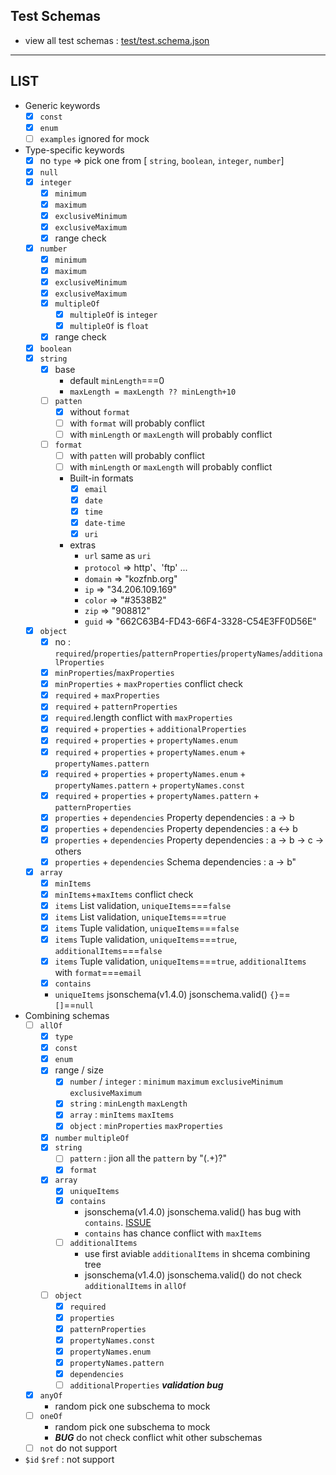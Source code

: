 ## Test Schemas
- view all test schemas : [test/test.schema.json](./test/test.schema.json)
---
## LIST

- Generic keywords
    - [x] `const`
    - [x] `enum`
    - [ ] `examples` ignored for mock

- Type-specific keywords
    - [x] no `type` => pick one from [ `string`, `boolean`, `integer`, `number`]
    - [x] `null`
    - [x] `integer`
        - [x] `minimum`
        - [x] `maximum`
        - [x] `exclusiveMinimum`
        - [x] `exclusiveMaximum`
        - [x] range check
    - [x] `number`
        - [x] `minimum`
        - [x] `maximum`
        - [x] `exclusiveMinimum`
        - [x] `exclusiveMaximum`
        - [x] `multipleOf`
            - [x] `multipleOf` is `integer`
            - [x] `multipleOf` is `float`
        - [x] range check
    - [x] `boolean`
    - [x] `string`
        - [x] base
            - default `minLength`===0
            - `maxLength = maxLength ?? minLength+10`
        - [ ] `patten`
            - [x] without `format`
            - [ ] with `format` will probably conflict
            - [ ] with `minLength` or `maxLength` will probably conflict
        - [ ] `format`
            - [ ] with `patten` will probably conflict
            - [ ] with `minLength` or `maxLength` will probably conflict
            - Built-in formats
                - [x] `email`
                - [x] `date`
                - [x] `time`
                - [x] `date-time`
                - [x] `uri`
            - extras
                - `url` same as `uri`
                - `protocol` => http'、'ftp' ...
                - `domain` => "kozfnb.org"
                - `ip` => "34.206.109.169"
                - `color` => "#3538B2"
                - `zip` => "908812"
                - `guid` => "662C63B4-FD43-66F4-3328-C54E3FF0D56E"
    - [x] `object`
        - [x] no : `required`/`properties`/`patternProperties`/`propertyNames`/`additionalProperties`
        - [x] `minProperties`/`maxProperties`
        - [x] `minProperties` + `maxProperties` conflict check
        - [x] `required` + `maxProperties`
        - [x] `required` + `patternProperties`
        - [x] `required`.length conflict with `maxProperties`
        - [x] `required` + `properties` + `additionalProperties`
        - [x] `required` + `properties` + `propertyNames.enum`
        - [x] `required` + `properties` + `propertyNames.enum` + `propertyNames.pattern`
        - [x] `required` + `properties` + `propertyNames.enum` + `propertyNames.pattern` + `propertyNames.const`
        - [x] `required` + `properties` + `propertyNames.pattern` + `patternProperties`
        - [x] `properties` + `dependencies` Property dependencies : a -> b
        - [x] `properties` + `dependencies` Property dependencies : a <-> b
        - [x] `properties` + `dependencies` Property dependencies : a -> b -> c -> others
        - [x] `properties` + `dependencies` Schema dependencies : a -> b"
    - [x] `array`
        - [x] `minItems`
        - [x] `minItems`+`maxItems` conflict check
        - [x] `items` List validation, `uniqueItems`===`false`
        - [x] `items` List validation, `uniqueItems`===`true`
        - [x] `items` Tuple validation, `uniqueItems`===`false`
        - [x] `items` Tuple validation, `uniqueItems`===`true`, `additionalItems`===`false`
        - [x] `items` Tuple validation, `uniqueItems`===`true`, `additionalItems` with `format`===`email`
        - [x] `contains`
        - `uniqueItems` jsonschema(v1.4.0) jsonschema.valid()  `{}`==`[]`==`null`

- Combining schemas
    - [ ] `allOf`
        - [x] `type`
        - [x] `const`
        - [x] `enum`
        - [x] range / size
            - [x] `number` / `integer` : `minimum` `maximum` `exclusiveMinimum` `exclusiveMaximum`
            - [x] `string` : `minLength` `maxLength`
            - [x] `array` : `minItems` `maxItems`
            - [x] `object` : `minProperties` `maxProperties`
        - [x] `number` `multipleOf`
        - [x] `string`
            - [ ] `pattern` : jion all the `pattern` by "(.+)?"
            - [x] `format`
        - [x] `array`
            - [x] `uniqueItems`
            - [x] `contains`
                - jsonschema(v1.4.0) jsonschema.valid() has bug with `contains`.  [ISSUE](https://github.com/tdegrunt/jsonschema/issues/323)
                - `contains` has chance conflict with `maxItems`
            - [ ] `additionalItems`
                - use first aviable `additionalItems` in shcema combining tree
                - jsonschema(v1.4.0) jsonschema.valid() do not check `additionalItems` in `allOf`
        - [ ]  `object`
            - [x] `required`
            - [x] `properties`
            - [x] `patternProperties`
            - [x] `propertyNames.const`
            - [x] `propertyNames.enum`
            - [x] `propertyNames.pattern`
            - [x] `dependencies`
            - [ ] `additionalProperties`  ***validation bug***
    - [x] `anyOf`
        - random pick one subschema to mock
    - [ ] `oneOf`
        - random pick one subschema to mock
        - ***BUG*** do not check conflict whit other subschemas
    - [ ] `not` do not support

- `$id` `$ref` : not support